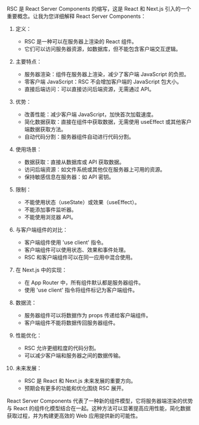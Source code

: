 RSC 是 React Server Components 的缩写，这是 React 和 Next.js 引入的一个重要概念。让我为您详细解释 React Server Components：

1. 定义：
   - RSC 是一种可以在服务器上渲染的 React 组件。
   - 它们可以访问服务器资源，如数据库，但不能包含客户端交互逻辑。

2. 主要特点：
   - 服务器渲染：组件在服务器上渲染，减少了客户端 JavaScript 的负担。
   - 零客户端 JavaScript：RSC 不会增加客户端的 JavaScript 包大小。
   - 直接后端访问：可以直接访问后端资源，无需通过 API。

3. 优势：
   - 改善性能：减少客户端 JavaScript，加快首次加载速度。
   - 简化数据获取：直接在组件中获取数据，无需使用 useEffect 或其他客户端数据获取方法。
   - 自动代码分割：服务器组件自动进行代码分割。

4. 使用场景：
   - 数据获取：直接从数据库或 API 获取数据。
   - 访问后端资源：如文件系统或其他仅在服务器上可用的资源。
   - 保持敏感信息在服务器：如 API 密钥。

5. 限制：
   - 不能使用状态（useState）或效果（useEffect）。
   - 不能添加事件监听器。
   - 不能使用浏览器 API。

6. 与客户端组件的对比：
   - 客户端组件使用 'use client' 指令。
   - 客户端组件可以使用状态、效果和事件处理。
   - RSC 和客户端组件可以在同一应用中混合使用。

7. 在 Next.js 中的实现：
   - 在 App Router 中，所有组件默认都是服务器组件。
   - 使用 'use client' 指令将组件标记为客户端组件。

8. 数据流：
   - 服务器组件可以将数据作为 props 传递给客户端组件。
   - 客户端组件不能将数据传回服务器组件。

9. 性能优化：
   - RSC 允许更细粒度的代码分割。
   - 可以减少客户端和服务器之间的数据传输。

10. 未来发展：
    - RSC 是 React 和 Next.js 未来发展的重要方向。
    - 预期会有更多的功能和优化围绕 RSC 展开。

React Server Components 代表了一种新的组件模型，它将服务器端渲染的优势与 React 的组件化模型结合在一起。这种方法可以显著提高应用性能，简化数据获取过程，并为构建更高效的 Web 应用提供新的可能性。